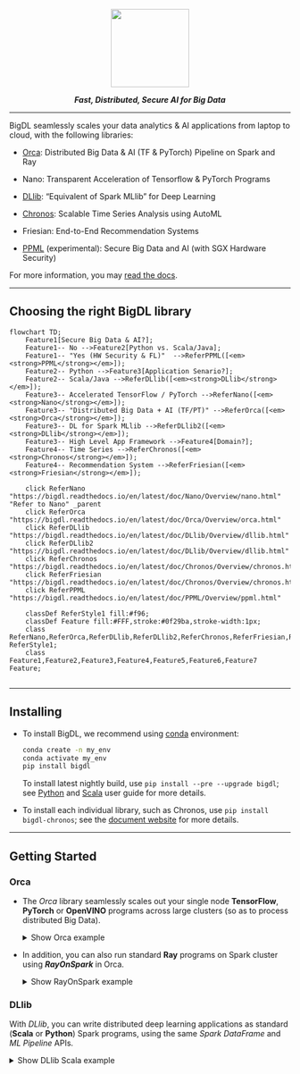 <div align="center">

<p align="center"> <img src="docs/readthedocs/image/bigdl_logo.jpg" height="140px"><br></p>

_**Fast, Distributed, Secure AI for Big Data**_

</div>

---

BigDL seamlessly scales your data analytics & AI applications from laptop to cloud, with the following libraries:

- [Orca](#orca): Distributed Big Data & AI (TF & PyTorch) Pipeline on Spark and Ray

- Nano: Transparent Acceleration of Tensorflow & PyTorch Programs

- [DLlib](#dllib): “Equivalent of Spark MLlib” for Deep Learning

- [Chronos](#chronos): Scalable Time Series Analysis using AutoML

- Friesian: End-to-End Recommendation Systems

- [PPML](#ppml) (experimental): Secure Big Data and AI (with SGX Hardware Security)

For more information, you may [read the docs](https://bigdl.readthedocs.io/).

---

## Choosing the right BigDL library
```mermaid
flowchart TD;
    Feature1[Secure Big Data & AI?];
    Feature1-- No -->Feature2[Python vs. Scala/Java];
    Feature1-- "Yes (HW Security & FL)"  -->ReferPPML([<em><strong>PPML</strong></em>]);
    Feature2-- Python -->Feature3[Application Senario?];
    Feature2-- Scala/Java -->ReferDLlib([<em><strong>DLlib</strong></em>]);
    Feature3-- Accelerated TensorFlow / PyTorch -->ReferNano([<em><strong>Nano</strong></em>]);
    Feature3-- "Distributed Big Data + AI (TF/PT)" -->ReferOrca([<em><strong>Orca</strong></em>]);
    Feature3-- DL for Spark MLlib -->ReferDLlib2([<em><strong>DLlib</strong></em>]);
    Feature3-- High Level App Framework -->Feature4[Domain?];
    Feature4-- Time Series -->ReferChronos([<em><strong>Chronos</strong></em>]);
    Feature4-- Recommendation System -->ReferFriesian([<em><strong>Friesian</strong></em>]);
    
    click ReferNano "https://bigdl.readthedocs.io/en/latest/doc/Nano/Overview/nano.html" "Refer to Nano" _parent
    click ReferOrca "https://bigdl.readthedocs.io/en/latest/doc/Orca/Overview/orca.html"
    click ReferDLlib "https://bigdl.readthedocs.io/en/latest/doc/DLlib/Overview/dllib.html"
    click ReferDLlib2 "https://bigdl.readthedocs.io/en/latest/doc/DLlib/Overview/dllib.html"
    click ReferChronos "https://bigdl.readthedocs.io/en/latest/doc/Chronos/Overview/chronos.html"
    click ReferFriesian "https://bigdl.readthedocs.io/en/latest/doc/Chronos/Overview/chronos.html"
    click ReferPPML "https://bigdl.readthedocs.io/en/latest/doc/PPML/Overview/ppml.html"
    
    classDef ReferStyle1 fill:#f96;
    classDef Feature fill:#FFF,stroke:#0f29ba,stroke-width:1px;
    class ReferNano,ReferOrca,ReferDLlib,ReferDLlib2,ReferChronos,ReferFriesian,ReferPPML ReferStyle1;
    class Feature1,Feature2,Feature3,Feature4,Feature5,Feature6,Feature7 Feature;
    
```
---
## Installing

 - To install BigDL, we recommend using [conda](https://docs.conda.io/projects/conda/en/latest/user-guide/install/)  environment:

    ```bash
    conda create -n my_env 
    conda activate my_env
    pip install bigdl
    ```
    To install latest nightly build, use `pip install --pre --upgrade bigdl`; see [Python](https://bigdl.readthedocs.io/en/latest/doc/UserGuide/python.html) and [Scala](https://bigdl.readthedocs.io/en/latest/doc/UserGuide/scala.html) user guide for more details.

 - To install each individual library, such as Chronos, use `pip install bigdl-chronos`; see the [document website](https://bigdl.readthedocs.io/) for more details.
---

## Getting Started
### Orca

- The _Orca_ library seamlessly scales out your single node **TensorFlow**, **PyTorch** or **OpenVINO** programs across large clusters (so as to process distributed Big Data).

  <details><summary>Show Orca example</summary>
  <br/>

  You can build end-to-end, distributed data processing & AI programs using _Orca_ in 4 simple steps:

  ```python
  # 1. Initilize Orca Context (to run your program on K8s, YARN or local laptop)
  from bigdl.orca import init_orca_context, OrcaContext
  sc = init_orca_context(cluster_mode="k8s", cores=4, memory="10g", num_nodes=2)

  # 2. Perform distribtued data processing (supporting Spark DataFrames,
  # TensorFlow Dataset, PyTorch DataLoader, Ray Dataset, Pandas, Pillow, etc.)
  spark = OrcaContext.get_spark_session()
  df = spark.read.parquet(file_path)
  df = df.withColumn('label', df.label-1)
  ...

  # 3. Build deep learning models using standard framework APIs
  # (supporting TensorFlow, PyTorch, Keras, OpenVino, etc.)
  from tensorflow import keras
  ...
  model = keras.models.Model(inputs=[user, item], outputs=predictions)
  model.compile(...)

  # 4. Use Orca Estimator for distributed training/inference
  from bigdl.orca.learn.tf.estimator import Estimator
  est = Estimator.from_keras(keras_model=model)
  est.fit(data=df,
          feature_cols=['user', 'item'],
          label_cols=['label'],
          ...)
  ```

  See [TensorFlow](https://bigdl.readthedocs.io/en/latest/doc/Orca/QuickStart/orca-tf-quickstart.html) and [PyTorch](https://bigdl.readthedocs.io/en/latest/doc/Orca/QuickStart/orca-pytorch-quickstart.html) quickstart, as well as the [document website](https://bigdl.readthedocs.io/), for more details.

  </details>

- In addition, you can also run standard **Ray** programs on Spark cluster using _**RayOnSpark**_ in Orca.

  <details><summary>Show RayOnSpark example</summary>
  <br/>
  
  You can directly run Ray program on Spark cluster, and write Ray code inline with Spark code (so as to process the in-memory Spark RDDs or DataFrames) using _RayOnSpark_ in Orca.

  ```python
  # 1. Initilize Orca Context (to run your program on K8s, YARN or local laptop)
  from bigdl.orca import init_orca_context, OrcaContext
  sc = init_orca_context(cluster_mode="yarn", cores=4, memory="10g", num_nodes=2, init_ray_on_spark=True)

  # 2. Convert Spark DataFrames to Ray Datasets
  spark = OrcaContext.get_spark_session()
  df = spark.read.parquet(file_path)
  from bigdl.orca.data import spark_df_to_ray_dataset
  dataset = spark_df_to_ray_dataset(df)

  # 3. Use Ray to operate on Ray Datasets
  import ray

  @ray.remote
  def consume(data) -> int:
     num_batches = 0
     for batch in data.iter_batches(batch_size=10):
         num_batches += 1
     return num_batches

  print(ray.get(consume.remote(dataset)))
  ```

  See the RayOnSpark [user guide](https://bigdl.readthedocs.io/en/latest/doc/Ray/Overview/ray.html) and [quickstart](https://bigdl.readthedocs.io/en/latest/doc/Ray/QuickStart/ray-quickstart.html) for more details.
  </details>


### DLlib

With _DLlib_, you can write distributed deep learning applications as standard (**Scala** or **Python**) Spark programs, using the same *Spark DataFrame* and *ML Pipeline* APIs.

<details><summary>Show DLlib Scala example</summary>
<br/>

Image Classification using *DLlib* Keras-Style Scala API.

```scala
// 1. Init the context for DLlib
val sc = NNContext.initNNContext()

// 2. Define the model using Keras-style API in DLlib:
val input = Input[Float](inputShape = Shape(10))
val dense = Dense[Float](12).inputs(input)
val output = Activation[Float]("softmax").inputs(dense)
val model = Model(input, output)

// 3. Load Image data from local folder
val imgDF = NNImageReader.readImages(...).withColumn("label", ...)

// 4. compile and fit
model.compile(optimizer = RMSprop[Float](), loss = BinaryCrossEntropy[Float](), metrics = List(new Top1Accuracy[Float]()))

model.fit(trainingDF, labelCols = Array("label"), batchSize = 32, nbEpoch = 5)

```

<details><summary>Show DLlib Python example</summary>
<br/>

Image Classification using *DLlib* Keras-Style Python API.

```python
// 1. Init the context for DLlib
val sc = NNContext.initNNContext()

// 2. Define the model using Keras-style API in DLlib:
model = Sequential()
model.add(Convolution2D(...))
model.add(MaxPooling2D())
model.add(Flatten())
model.add(Dense(10, activation="softmax"))


// 2. Load Image data from local folder
(X_train, Y_train), (X_test, Y_test) = mnist.load_data(...)

// 3. compile
model.compile(loss='sparse_categorical_crossentropy', optimizer='adam', metrics=['accuracy'])
model.fit(X_train, Y_train, batch_size=32, nb_epoch=5)

```


  See the DLLib [NNframes](https://bigdl.readthedocs.io/en/latest/doc/DLlib/Overview/nnframes.html) and [Keras API](https://bigdl.readthedocs.io/en/latest/doc/DLlib/Overview/keras-api.html) user guides for more details.

</details>

### Chronos

The *Chronos* library makes it easy to build end-to-end time series analysis by applying AutoML to extremely large-scale time series prediction.

<details><summary>Show Chronos example</summary>
<br/>

You can train a time series model using _Chronos_ in 3 simple steps:

```python
# 1. Initialize Orca Context
from bigdl.orca import init_orca_context
init_orca_context(cluster_mode="yarn", cores=4, memory="10g", num_nodes=2, init_ray_on_spark=True)

# 2. Create `TSDataset` for your time series data
from bigdl.chronos.data import TSDataset
tsdata_train, tsdata_valid, tsdata_test\
        = TSDataset.from_pandas(df,
                                dt_col="dt_col",
                                target_col="target_col",
                                ...)

# 3. Train time series model using `AutoTSEstimator`
from bigdl.chronos.autots import AutoTSEstimator
autotsest = AutoTSEstimator(model='lstm')
ts_pipeline = autotsest.fit(data=tsdata_train,
                            validation_data=tsdata_valid)
ts_pipeline.predict(tsdata_test)
```

See the Chronos [user guide](https://bigdl.readthedocs.io/en/latest/doc/Chronos/Overview/chronos.html) and [example](https://bigdl.readthedocs.io/en/latest/doc/Chronos/QuickStart/chronos-autotsest-quickstart.html) for more details.

</details>

### PPML

*BigDL PPML* provides a **hardware (Intel SGX) protected** *Trusted Cluster Environment* for running distributed Big Data & AI applications (in a secure fashion on private or public cloud). See the PPML [tutorial](https://github.com/intel-analytics/BigDL/blob/main/ppml/README.md) and [user guide](https://bigdl.readthedocs.io/en/latest/doc/PPML/Overview/ppml.html) for more details.

## Getting Support

- [Mail List](mailto:bigdl-user-group+subscribe@googlegroups.com)
- [User Group](https://groups.google.com/forum/#!forum/bigdl-user-group)
- [Github Issues](https://github.com/intel-analytics/BigDL/issues)
---
## Citation

If you've found BigDL useful for your project, you may cite the [paper](https://arxiv.org/abs/2204.01715) as follows:

```
@inproceedings{dai2022bigdl,
  title={BigDL 2.0: Seamless Scaling of AI Pipelines from Laptops to Distributed Cluster},
  author={Dai, Jason (Jinquan) and Ding, Ding and Shi, Dongjie and Huang, Shengsheng and Wang, Jiao and Qiu, Xin and Huang, Kai and Song, Guoqiong and Wang, Yang and Gong, Qiyuan and Song, Jiaming and Yu, Shan and Zheng, Le and Chen, Yina and Deng, Junwei and Song, Ge},
  booktitle={Proceedings of the IEEE/CVF Conference on Computer Vision and Pattern Recognition},
  pages={21439--21446},
  year={2022}
}
```
